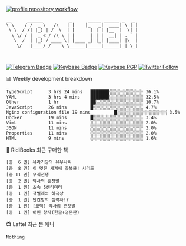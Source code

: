 [![profile repository workflow](https://github.com/vbalien/vbalien/actions/workflows/push.yml/badge.svg)](https://github.com/vbalien/vbalien/actions/workflows/push.yml)
```
__      ______          _      _____ ______ _   _ 
\ \    / /  _ \   /\   | |    |_   _|  ____| \ | |
 \ \  / /| |_) | /  \  | |      | | | |__  |  \| |
  \ \/ / |  _ < / /\ \ | |      | | |  __| | . ` |
   \  /  | |_) / ____ \| |____ _| |_| |____| |\  |
    \/   |____/_/    \_\______|_____|______|_| \_|
                                                  
                                                  
```
[![Telegram Badge](https://img.shields.io/badge/-Telegram-2CA5E0?logo=telegram)](https://t.me/vbalien)
[![Keybase Badge](https://img.shields.io/badge/-Keybase-33A0FF?logo=keybase&logoColor=white)](https://keybase.io/vbalien)
[![Keybase PGP](https://img.shields.io/keybase/pgp/vbalien)](http://sks.pod02.fleetstreetops.com/pks/lookup?search=0xE98CF73DE1E36F7D1B8A383AFD987F8DBE513071&fingerprint=on&op=index)
[![Twitter Follow](https://img.shields.io/twitter/follow/_elnyan)](https://twitter.com/_elnyan)

📊 Weekly development breakdown
```
TypeScript      3 hrs 24 mins   ███████░░░░░░░░░░░░░ 36.1%
YAML            3 hrs 4 mins    ███████░░░░░░░░░░░░░ 32.5%
Other           1 hr            ██░░░░░░░░░░░░░░░░░░ 10.7%
JavaScript      26 mins         █░░░░░░░░░░░░░░░░░░░ 4.7%
Nginx configuration file 19 mins         █░░░░░░░░░░░░░░░░░░░ 3.5%
Docker          19 mins         █░░░░░░░░░░░░░░░░░░░ 3.4%
VimL            11 mins         ░░░░░░░░░░░░░░░░░░░░ 2.0%
JSON            11 mins         ░░░░░░░░░░░░░░░░░░░░ 2.0%
Properties      11 mins         ░░░░░░░░░░░░░░░░░░░░ 2.0%
HTML            9 mins          ░░░░░░░░░░░░░░░░░░░░ 1.6%
```
📖 RidiBooks 최근 구매한 책
```
[총  6 권] 유라기장의 유우나씨 
[총  8 권] 이 멋진 세계에 축복을! 시리즈 
[총 11 권] 무직전생 
[총  2 권] 약사의 혼잣말 
[총  1 권] 초속 5센티미터 
[총  1 권] 책벌레의 하극상 
[총  1 권] 단칸방의 침략자!? 
[총  1 권] [코믹] 약사의 혼잣말 
[총  1 권] 어린 왕자(한글+영문판) 
```
📺 Laftel 최근 본 애니
```
Nothing
```
